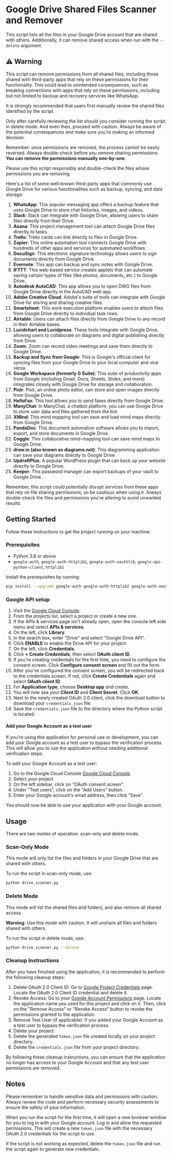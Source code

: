 # Google Drive Shared Files Scanner and Remover

This script lists all the files in your Google Drive account that are shared with others. Additionally, it can remove shared access when run with the `--delete` argument.

## ⚠️ Warning
This script can remove permissions from all shared files, including those shared with third-party apps that rely on these permissions for their functionality. This could lead to unintended consequences, such as breaking connections with apps that rely on these permissions, including but not limited to backup and recovery services like WhatsApp.

It is strongly recommended that users first manually review the shared files identified by the script.

Only after carefully reviewing the list should you consider running the script in delete mode. And even then, proceed with caution. Always be aware of the potential consequences and make sure you're making an informed decision.

Remember: once permissions are removed, the process cannot be easily reversed. Always double-check before you remove sharing permissions.
**You can remove the permissions manually one-by-one**.

Please use this script responsibly and double-check the files whose permissions you are removing.

Here's a list of some well-known third-party apps that commonly use Google Drive for various functionalities such as backup, syncing, and data storage:

1. **WhatsApp**: This popular messaging app offers a backup feature that uses Google Drive to store chat histories, images, and videos.
2. **Slack**: Slack can integrate with Google Drive, allowing users to share files directly from their Drive.
3. **Asana**: This project management tool can attach Google Drive files directly to tasks.
4. **Trello**: Trello cards can link directly to files in Google Drive.
5. **Zapier**: This online automation tool connects Google Drive with hundreds of other apps and services for automated workflows.
6. **DocuSign**: This electronic signature technology allows users to sign documents directly from Google Drive.
7. **Evernote**: This app can backup and sync notes with Google Drive.
8. **IFTTT**: This web-based service creates applets that can automate saving certain types of files (like photos, documents, etc.) to Google Drive.
9. **Autodesk AutoCAD**: This app allows you to open DWG files from Google Drive directly in the AutoCAD web app.
10. **Adobe Creative Cloud**: Adobe's suite of tools can integrate with Google Drive for storing and sharing creative files.
11. **Smartsheet**: This work execution platform enables users to attach files from Google Drive directly to individual task rows.
12. **Airtable**: Users can attach files directly from Google Drive to any record in their Airtable bases.
13. **Lucidchart and Lucidpress**: These tools integrate with Google Drive, allowing users to collaborate on diagrams and digital publishing directly from Drive.
14. **Zoom**: Zoom can record video meetings and save them directly to Google Drive.
15. **Backup and Sync from Google**: This is Google's official client for syncing files from your Google Drive to your local computer and vice versa.
16. **Google Workspace (formerly G Suite)**: This suite of productivity apps from Google (including Gmail, Docs, Sheets, Slides, and more) integrates closely with Google Drive for storage and collaboration.
17. **Pixlr**: Pixlr, an online photo editor, can store and open images directly from Google Drive.
18. **HelloFax**: This tool allows you to send faxes directly from Google Drive.
19. **ManyChat**: In ManyChat, a chatbot platform, you can use Google Drive to store user data and files gathered from the bot.
20. **XMind**: This mind mapping tool can save and load mind maps directly from Google Drive.
21. **PandaDoc**: This document automation software allows you to import, export, and store documents in Google Drive.
22. **Coggle**: This collaborative mind-mapping tool can save mind maps to Google Drive.
23. **draw.io (also known as diagrams.net)**: This diagramming application can save your diagrams directly to Google Drive.
24. **UpdraftPlus**: A popular WordPress plugin that can back up your website directly to Google Drive.
25. **Keeper**: This password manager can export backups of your vault to Google Drive.

Remember, this script could potentially disrupt services from these apps that rely on file sharing permissions, so be cautious when using it. Always double-check the files and permissions you're altering to avoid unwanted results.


## Getting Started

Follow these instructions to get the project running on your machine:

### Prerequisites

- Python 3.6 or above
- `google-auth`, `google-auth-httplib2`, `google-auth-oauthlib`, `google-api-python-client`, `httplib2`

Install the prerequisites by running:

```bash
pip install --upgrade google-auth google-auth-httplib2 google-auth-oauthlib google-api-python-client httplib2
```


### Google API setup

1. Visit the [Google Cloud Console](https://console.cloud.google.com/).
2. From the projects list, select a project or create a new one.
3. If the APIs & services page isn't already open, open the console left side menu and select **APIs & services**.
4. On the left, click **Library**.
5. In the search box, enter "Drive" and select "Google Drive API".
6. Click **ENABLE** to enable the Drive API for your project.
7. On the left, click **Credentials**.
8. Click **+ Create Credentials**, then select **OAuth client ID**.
9. If you're creating credentials for the first time, you need to configure the consent screen. Click **Configure consent screen** and fill out the form.
10. After you've configured the consent screen, you will be redirected back to the credentials screen. If not, click **Create Credentials** again and select **OAuth client ID**.
11. For **Application type**, choose **Desktop app** and create.
12. You will now see your **Client ID** and **Client Secret**. Click **OK**.
13. Next to the newly created OAuth 2.0 client, click the download button to download your `credentials.json` file.
14. Save the `credentials.json` file to the directory where the Python script is located.

#### Add your Google Account as a test user

If you're using this application for personal use or development, you can add your Google account as a test user to bypass the verification process. This will allow you to use the application without needing additional verification steps.

To add your Google Account as a test user:

1. Go to the Google Cloud Console [Google Cloud Console](https://console.cloud.google.com/).
2. Select your project.
3. On the left sidebar, click on "OAuth consent screen".
4. Under "Test users", click on the "Add Users" button.
5. Enter your Google account's email address, then click "Save".

You should now be able to use your application with your Google account.


## Usage

There are two modes of operation: scan-only and delete mode.

### Scan-Only Mode

This mode will only list the files and folders in your Google Drive that are shared with others.

To run the script in scan-only mode, use:

```bash
python drive_scanner.py
```


### Delete Mode

This mode will list the shared files and folders, and also remove all shared access.

**Warning**: Use this mode with caution. It will unshare all files and folders shared with others.

To run the script in delete mode, use:

```bash
python drive_scanner.py --delete
```


### Cleanup Instructions

After you have finished using the application, it is recommended to perform the following cleanup steps:

1. Delete OAuth 2.0 Client ID: Go to [Google Project Credentials](https://console.cloud.google.com/apis/credentials) page. Locate the OAuth 2.0 Client ID credential and delete it.
2. Revoke Access: Go to your [Google Account Permissions](https://myaccount.google.com/permissions) page. Locate the application name you used for this project and click on it. Then, click on the "Remove Access" or "Revoke Access" button to revoke the permissions granted to the application.
3. Remove Test User (if applicable): If you added your Google Account as a test user to bypass the verification process.
4. Delete your project.
5. Delete the generated `token.json` file created locally on your project directory.
6. Delete the `credentials.json` file from your project directory.

By following these cleanup instructions, you can ensure that the application no longer has access to your Google Account and that any test user permissions are removed.

## Notes

Please remember to handle sensitive data and permissions with caution. Always review the code and perform necessary security assessments to ensure the safety of your information.

When you run the script for the first time, it will open a new browser window for you to log in with your Google account. Log in and allow the requested permissions. This will create a new `token.json` file with the necessary OAuth 2.0 credentials for the script to use.

If the script is not working as expected, delete the `token.json` file and run the script again to generate new credentials.
